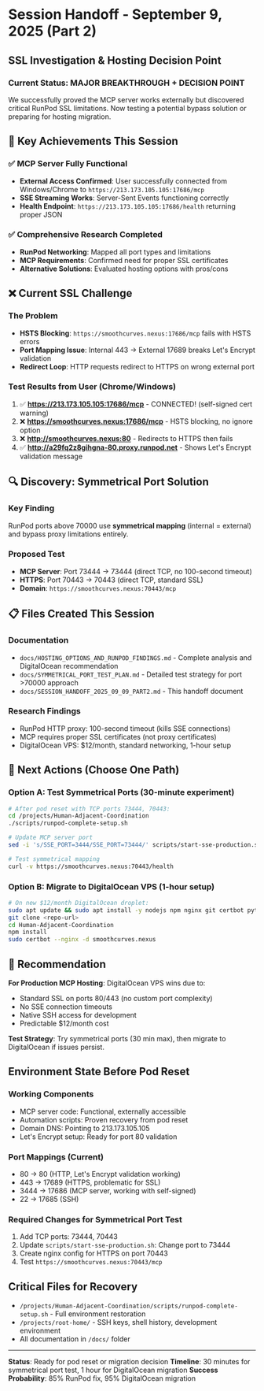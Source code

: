 # Session Handoff - September 9, 2025 (Part 2)
## SSL Investigation & Hosting Decision Point

### Current Status: MAJOR BREAKTHROUGH + DECISION POINT

We successfully proved the MCP server works externally but discovered critical RunPod SSL limitations. Now testing a potential bypass solution or preparing for hosting migration.

## 🎯 Key Achievements This Session

### ✅ MCP Server Fully Functional
- **External Access Confirmed**: User successfully connected from Windows/Chrome to `https://213.173.105.105:17686/mcp`
- **SSE Streaming Works**: Server-Sent Events functioning correctly
- **Health Endpoint**: `https://213.173.105.105:17686/health` returning proper JSON

### ✅ Comprehensive Research Completed
- **RunPod Networking**: Mapped all port types and limitations
- **MCP Requirements**: Confirmed need for proper SSL certificates
- **Alternative Solutions**: Evaluated hosting options with pros/cons

## ❌ Current SSL Challenge

### The Problem
- **HSTS Blocking**: `https://smoothcurves.nexus:17686/mcp` fails with HSTS errors
- **Port Mapping Issue**: Internal 443 → External 17689 breaks Let's Encrypt validation
- **Redirect Loop**: HTTP requests redirect to HTTPS on wrong external port

### Test Results from User (Chrome/Windows)
1. ✅ **https://213.173.105.105:17686/mcp** - CONNECTED! (self-signed cert warning)
2. ❌ **https://smoothcurves.nexus:17686/mcp** - HSTS blocking, no ignore option
3. ❌ **http://smoothcurves.nexus:80** - Redirects to HTTPS then fails
4. ✅ **http://a29fq2z8gihgna-80.proxy.runpod.net** - Shows Let's Encrypt validation message

## 🔍 Discovery: Symmetrical Port Solution

### Key Finding
RunPod ports above 70000 use **symmetrical mapping** (internal = external) and bypass proxy limitations entirely.

### Proposed Test
- **MCP Server**: Port 73444 → 73444 (direct TCP, no 100-second timeout)
- **HTTPS**: Port 70443 → 70443 (direct TCP, standard SSL)
- **Domain**: `https://smoothcurves.nexus:70443/mcp`

## 📋 Files Created This Session

### Documentation
- `docs/HOSTING_OPTIONS_AND_RUNPOD_FINDINGS.md` - Complete analysis and DigitalOcean recommendation
- `docs/SYMMETRICAL_PORT_TEST_PLAN.md` - Detailed test strategy for port >70000 approach
- `docs/SESSION_HANDOFF_2025_09_09_PART2.md` - This handoff document

### Research Findings
- RunPod HTTP proxy: 100-second timeout (kills SSE connections)
- MCP requires proper SSL certificates (not proxy certificates)
- DigitalOcean VPS: $12/month, standard networking, 1-hour setup

## 🚀 Next Actions (Choose One Path)

### Option A: Test Symmetrical Ports (30-minute experiment)
```bash
# After pod reset with TCP ports 73444, 70443:
cd /projects/Human-Adjacent-Coordination
./scripts/runpod-complete-setup.sh

# Update MCP server port
sed -i 's/SSE_PORT=3444/SSE_PORT=73444/' scripts/start-sse-production.sh

# Test symmetrical mapping
curl -v https://smoothcurves.nexus:70443/health
```

### Option B: Migrate to DigitalOcean VPS (1-hour setup)
```bash
# On new $12/month DigitalOcean droplet:
sudo apt update && sudo apt install -y nodejs npm nginx git certbot python3-certbot-nginx
git clone <repo-url>
cd Human-Adjacent-Coordination
npm install
sudo certbot --nginx -d smoothcurves.nexus
```

## 🎯 Recommendation

**For Production MCP Hosting**: DigitalOcean VPS wins due to:
- Standard SSL on ports 80/443 (no custom port complexity)
- No SSE connection timeouts
- Native SSH access for development
- Predictable $12/month cost

**Test Strategy**: Try symmetrical ports (30 min max), then migrate to DigitalOcean if issues persist.

## Environment State Before Pod Reset

### Working Components
- MCP server code: Functional, externally accessible
- Automation scripts: Proven recovery from pod reset
- Domain DNS: Pointing to 213.173.105.105
- Let's Encrypt setup: Ready for port 80 validation

### Port Mappings (Current)
- 80 → 80 (HTTP, Let's Encrypt validation working)
- 443 → 17689 (HTTPS, problematic for SSL)
- 3444 → 17686 (MCP server, working with self-signed)
- 22 → 17685 (SSH)

### Required Changes for Symmetrical Port Test
1. Add TCP ports: 73444, 70443
2. Update `scripts/start-sse-production.sh`: Change port to 73444
3. Create nginx config for HTTPS on port 70443
4. Test `https://smoothcurves.nexus:70443/mcp`

## Critical Files for Recovery
- `/projects/Human-Adjacent-Coordination/scripts/runpod-complete-setup.sh` - Full environment restoration
- `/projects/root-home/` - SSH keys, shell history, development environment
- All documentation in `/docs/` folder

---

**Status**: Ready for pod reset or migration decision
**Timeline**: 30 minutes for symmetrical port test, 1 hour for DigitalOcean migration
**Success Probability**: 85% RunPod fix, 95% DigitalOcean migration